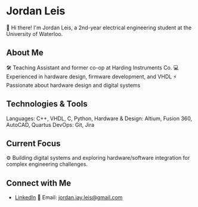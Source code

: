 # Jordan Leis

👋 Hi there! I'm Jordan Leis, a 2nd-year electrical engineering student at the University of Waterloo.

## About Me

🛠️ Teaching Assistant and former co-op at Harding Instruments Co.
💻 Experienced in hardware design, firmware development, and VHDL
⚡ Passionate about hardware design and digital systems

## Technologies & Tools

Languages: C++, VHDL, C, Python, 
Hardware & Design: Altium, Fusion 360, AutoCAD, Quartus
DevOps: Git, Jira

## Current Focus

⚙️ Building digital systems and exploring hardware/software integration for complex engineering challenges.

## Connect with Me

- [LinkedIn](https://www.linkedin.com/in/jordan-leis/)
📧 Email: jordan.jay.leis@gmail.com
